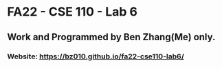 # FA22 - CSE 110 - Lab 6
## Work and Programmed by Ben Zhang(Me) only.

### Website: https://bz010.github.io/fa22-cse110-lab6/
